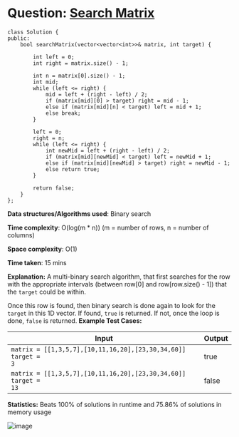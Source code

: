 <h1>Question: <a href="https://leetcode.com/problems/search-a-2d-matrix/description/">Search Matrix</a></h1>

```
class Solution {
public:
    bool searchMatrix(vector<vector<int>>& matrix, int target) {

        int left = 0;
        int right = matrix.size() - 1;

        int n = matrix[0].size() - 1;
        int mid;
        while (left <= right) {
            mid = left + (right - left) / 2;
            if (matrix[mid][0] > target) right = mid - 1;
            else if (matrix[mid][n] < target) left = mid + 1;
            else break;
        }
        
        left = 0;
        right = n;
        while (left <= right) {
            int newMid = left + (right - left) / 2;
            if (matrix[mid][newMid] < target) left = newMid + 1;
            else if (matrix[mid][newMid] > target) right = newMid - 1;
            else return true;
        }

        return false;
    }
};
```

**Data structures/Algorithms used**: Binary search

**Time complexity**: O(log(m * n)) (m = number of rows, n = number of columns)

**Space complexity**: O(1)

**Time taken**: 15 mins

**Explanation:**
A multi-binary search algorithm, that first searches for the row with the appropriate intervals (between row[0] and row[row.size() - 1]) that the `target` could be within. 

Once this row is found, then binary search is done again to look for the `target` in this 1D vector. If found, `true` is returned. If not, once the loop is done, `false` is returned.
**Example Test Cases:**


| Input  | Output |
| ------------- | ------------- |
| <code>matrix = [[1,3,5,7],[10,11,16,20],[23,30,34,60]] target = 3</code>  | true |
| <code>matrix = [[1,3,5,7],[10,11,16,20],[23,30,34,60]] target = 13</code>  | false |


**Statistics:** Beats 100% of solutions in runtime and 75.86% of solutions in memory usage

![image](https://github.com/user-attachments/assets/f1478eb6-5588-4fc0-8150-f38a4f2d94f0)

